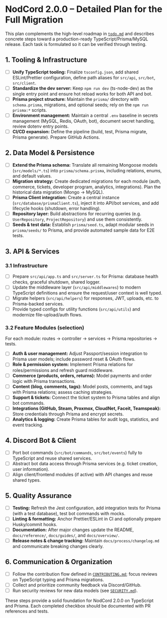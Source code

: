 # NodCord 2.0.0 – Detailed Plan for the Full Migration

This plan complements the high-level roadmap in [`todo.md`](./todo.md) and describes concrete steps toward a production-ready TypeScript/Prisma/MySQL release. Each task is formulated so it can be verified through testing.

## 1. Tooling & Infrastructure

- [ ] **Unify TypeScript tooling:** Finalize `tsconfig.json`, add shared ESLint/Prettier configuration, define path aliases for `src/api`, `src/bot`, `src/client`.
- [ ] **Standardize the dev server:** Keep `npm run dev` (ts-node-dev) as the single entry point and ensure hot reload works for both API and bot.
- [ ] **Prisma project structure:** Maintain the `prisma/` directory with `schema.prisma`, migrations, and optional seeds; rely on the `npm run prisma:*` scripts.
- [ ] **Environment management:** Maintain a central `.env` baseline in secrets management (MySQL, Redis, OAuth, bot), document secret handling, review dotenv entry points.
- [ ] **CI/CD expansion:** Define the pipeline (build, test, Prisma migrate, Prisma generate). Prepare GitHub Actions.

## 2. Data Model & Persistence

- [ ] **Extend the Prisma schema:** Translate all remaining Mongoose models (`src/models/*.ts`) into `prisma/schema.prisma`, including relations, enums, and default values.
- [ ] **Migration strategy:** Create dedicated migrations for each module (auth, commerce, tickets, developer program, analytics, integrations). Plan the historical data migration (Mongo → MySQL).
- [ ] **Prisma Client integration:** Create a central instance (`src/database/prismaClient.ts`), inject it into API/bot services, and add lifecycle hooks (shutdown, error handling).
- [ ] **Repository layer:** Build abstractions for recurring queries (e.g. `UserRepository`, `ProjectRepository`) and use them consistently.
- [ ] **Seeds & test data:** Establish `prisma/seed.ts`, adapt modular seeds in `prisma/seeds/` to Prisma, and provide automated sample data for E2E tests.

## 3. API & Services

### 3.1 Infrastructure

- [ ] Prepare `src/api/app.ts` and `src/server.ts` for Prisma: database health checks, graceful shutdown, shared logger.
- [ ] Update the middleware layer (`src/api/middlewares`) to modern TypeScript definitions and ensure the request/user context is well typed.
- [ ] Migrate helpers (`src/api/helpers`) for responses, JWT, uploads, etc. to Prisma-backed services.
- [ ] Provide typed configs for utility functions (`src/api/utils`) and modernize file-upload/auth flows.

### 3.2 Feature Modules (selection)

For each module: routes → controller → services → Prisma repositories → tests.

- [ ] **Auth & user management:** Adjust Passport/session integration to Prisma user models; include password reset & OAuth flows.
- [ ] **Role & permission system:** Implement Prisma relations for roles/permissions and refresh guard middleware.
- [ ] **Commerce (products, orders, returns):** Model payments and order logic with Prisma transactions.
- [ ] **Content (blog, comments, tags):** Model posts, comments, and tags with Prisma relations; assess caching strategies.
- [ ] **Support & tickets:** Connect the ticket system to Prisma tables and align bot commands.
- [ ] **Integrations (GitHub, Steam, Proxmox, CloudNet, Faceit, Teamspeak):** Store credentials through Prisma and encrypt secrets.
- [ ] **Analytics & logging:** Create Prisma tables for audit logs, statistics, and event tracking.

## 4. Discord Bot & Client

- [ ] Port bot commands (`src/bot/commands`, `src/bot/events`) fully to TypeScript and reuse shared services.
- [ ] Abstract bot data access through Prisma services (e.g. ticket creation, user information).
- [ ] Align client/frontend modules (if active) with API changes and reuse shared types.

## 5. Quality Assurance

- [ ] **Testing:** Refresh the Jest configuration, add integration tests for Prisma (with a test database), test bot commands with mocks.
- [ ] **Linting & formatting:** Anchor Prettier/ESLint in CI and optionally prepare Husky/commit hooks.
- [ ] **Documentation:** After major changes update the README, `docs/reference/`, `docs/guides/`, and `docs/overview/`.
- [ ] **Release notes & change tracking:** Maintain `docs/process/changelog.md` and communicate breaking changes clearly.

## 6. Communication & Organization

- [ ] Follow the contribution flow defined in [`CONTRIBUTING.md`](../../CONTRIBUTING.md); focus reviews on TypeScript typing and Prisma migrations.
- [ ] Collect and prioritize community feedback via Discord/GitHub.
- [ ] Run security reviews for new data models (see [`SECURITY.md`](../../SECURITY.md)).

These steps provide a solid foundation for NodCord 2.0.0 on TypeScript and Prisma. Each completed checkbox should be documented with PR references and tests.
